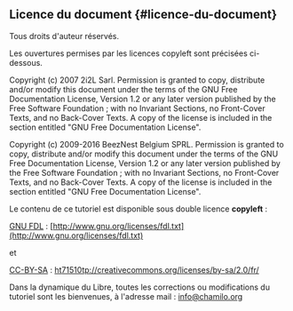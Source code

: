 ## Licence du document {#licence-du-document}

Tous droits d&#039;auteur réservés.

Les ouvertures permises par les licences copyleft sont précisées ci-dessous.

Copyright (c) 2007 2i2L Sarl. Permission is granted to copy, distribute and/or modify this document under the terms of the GNU Free Documentation License, Version 1.2 or any later version published by the Free Software Foundation ; with no Invariant Sections, no Front-Cover Texts, and no Back-Cover Texts. A copy of the license is included in the section entitled &quot;GNU Free Documentation License&quot;.

Copyright (c) 2009-2016 BeezNest Belgium SPRL. Permission is granted to copy, distribute and/or modify this document under the terms of the GNU Free Documentation License, Version 1.2 or any later version published by the Free Software Foundation ; with no Invariant Sections, no Front-Cover Texts, and no Back-Cover Texts. A copy of the license is included in the section entitled &quot;GNU Free Documentation License&quot;.

Le contenu de ce tutoriel est disponible sous double licence **copyleft** :

[GNU FDL](http://www.gnu.org/licenses/fdl.txt) : [http://www.gnu.org/licenses/fdl.txt](http://www.gnu.org/licenses/fdl.txt)

et

[CC-BY-SA](http://creativecommons.org/licenses/by-sa/2.0/fr/) : [ht](http://creativecommons.org/licenses/by-sa/2.0/fr/)[71510](http://creativecommons.org/licenses/by-sa/2.0/fr/)[tp://creativecommons.org/licenses/by-sa/2.0/fr/](http://creativecommons.org/licenses/by-sa/2.0/fr/)

Dans la dynamique du Libre, toutes les corrections ou modifications du tutoriel sont les bienvenues, à l&#039;adresse mail : info@chamilo.org